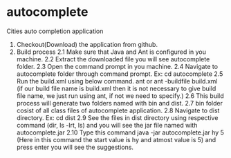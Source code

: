 # autocomplete
Cities auto completion application

1.	Checkout(Download) the application from github.
2.	Build process
2.1	Make sure that Java and Ant is configured in you machine.
2.2	Extract the downloaded file you will see autocomplete folder.
2.3	Open the command prompt in you machine.
2.4	Navigate to autocomplete folder through command prompt.
	Ex: cd autocomplete
2.5 	Run the build.xml using below command.
	ant or ant -buildfile build.xml (if our build file name is build.xml then it is not necessary to give build file name, we just run using ant, if not we need to specify.)
2.6 This build process will generate two folders named with bin and dist.
2.7 bin folder cosist of all class files of autocomplete application.
2.8 Navigate to dist directory.
	Ex: cd dist
2.9 See the files in dist directory using respective command (dir, ls -lrt, ls) and you will see the jar file named with autocomplete.jar 
2.10 Type this command java -jar autocomplete.jar hy 5 (Here in this command the start value is hy and atmost value is 5) and press enter you will see the suggestions.
